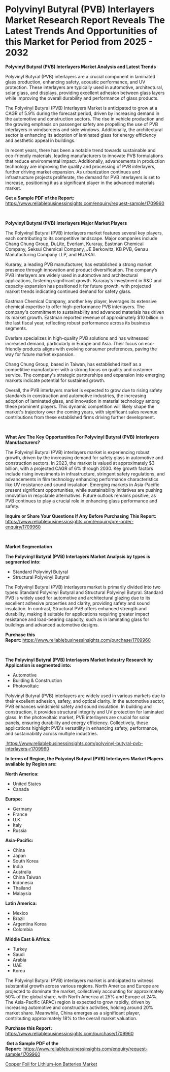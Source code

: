 <p><h1>Polyvinyl Butyral (PVB) Interlayers Market Research Report Reveals The Latest Trends And Opportunities of this Market for Period from 2025 - 2032</h1></p><p><strong>Polyvinyl Butyral (PVB) Interlayers Market Analysis and Latest Trends</strong></p>
<p><p>Polyvinyl Butyral (PVB) interlayers are a crucial component in laminated glass production, enhancing safety, acoustic performance, and UV protection. These interlayers are typically used in automotive, architectural, solar glass, and displays, providing excellent adhesion between glass layers while improving the overall durability and performance of glass products.</p><p>The Polyvinyl Butyral (PVB) Interlayers Market is anticipated to grow at a CAGR of 5.9% during the forecast period, driven by increasing demand in the automotive and construction sectors. The rise in vehicle production and the growing emphasis on passenger safety are propelling the use of PVB interlayers in windscreens and side windows. Additionally, the architectural sector is enhancing its adoption of laminated glass for energy efficiency and aesthetic appeal in buildings.</p><p>In recent years, there has been a notable trend towards sustainable and eco-friendly materials, leading manufacturers to innovate PVB formulations that reduce environmental impact. Additionally, advancements in production technology are improving the quality and processing of PVB interlayers, further driving market expansion. As urbanization continues and infrastructure projects proliferate, the demand for PVB interlayers is set to increase, positioning it as a significant player in the advanced materials market.</p></p>
<p><strong>Get a Sample PDF of the Report:&nbsp;</strong> <a href="https://www.reliablebusinessinsights.com/enquiry/request-sample/1709960?utm_campaign=1117&utm_medium=2&utm_source=Github&utm_content=ia&utm_term=10012025&utm_id=polyvinyl-butyral-pvb-interlayers">https://www.reliablebusinessinsights.com/enquiry/request-sample/1709960</a></p>
<p>&nbsp;</p>
<p><strong>Polyvinyl Butyral (PVB) Interlayers Major Market Players</strong></p>
<p><p>The Polyvinyl Butyral (PVB) interlayers market features several key players, each contributing to its competitive landscape. Major companies include Chang Chung Group, DuLite, Everlam, Kuraray, Eastman Chemical Company, Seksui Chemical Company, JE Berkowitz, KB PVB, Genau Manufacturing Company LLP, and HUAKAI.</p><p>Kuraray, a leading PVB manufacturer, has established a strong market presence through innovation and product diversification. The company’s PVB interlayers are widely used in automotive and architectural applications, fostering significant growth. Kuraray's investment in R&D and capacity expansion has positioned it for future growth, with projected market trends indicating continued demand for safety glass.</p><p>Eastman Chemical Company, another key player, leverages its extensive chemical expertise to offer high-performance PVB interlayers. The company's commitment to sustainability and advanced materials has driven its market growth. Eastman reported revenue of approximately $10 billion in the last fiscal year, reflecting robust performance across its business segments.</p><p>Everlam specializes in high-quality PVB solutions and has witnessed increased demand, particularly in Europe and Asia. Their focus on eco-friendly products aligns with evolving consumer preferences, paving the way for future market expansion.</p><p>Chang Chung Group, based in Taiwan, has established itself as a competitive manufacturer with a strong focus on quality and customer service. The company's strategic partnerships and expansion into emerging markets indicate potential for sustained growth.</p><p>Overall, the PVB interlayers market is expected to grow due to rising safety standards in construction and automotive industries, the increasing adoption of laminated glass, and innovation in material technology among these prominent players. This dynamic competition will likely shape the market's trajectory over the coming years, with significant sales revenue contributions from these established firms driving further development.</p></p>
<p>&nbsp;</p>
<p><strong>What Are The Key Opportunities For Polyvinyl Butyral (PVB) Interlayers Manufacturers?</strong></p>
<p><p>The Polyvinyl Butyral (PVB) interlayers market is experiencing robust growth, driven by the increasing demand for safety glass in automotive and construction sectors. In 2023, the market is valued at approximately $3 billion, with a projected CAGR of 6% through 2030. Key growth factors include rising investments in infrastructure, stringent safety regulations, and advancements in film technology enhancing performance characteristics like UV resistance and sound insulation. Emerging markets in Asia-Pacific present significant opportunities, while sustainability initiatives are pushing innovation in recyclable alternatives. Future outlook remains positive, as PVB continues to play a crucial role in enhancing glass performance and safety.</p></p>
<p><strong>Inquire or Share Your Questions If Any Before Purchasing This Report:</strong> <a href="https://www.reliablebusinessinsights.com/enquiry/pre-order-enquiry/1709960?utm_campaign=1117&utm_medium=2&utm_source=Github&utm_content=ia&utm_term=10012025&utm_id=polyvinyl-butyral-pvb-interlayers">https://www.reliablebusinessinsights.com/enquiry/pre-order-enquiry/1709960</a></p>
<p>&nbsp;</p>
<p><strong>Market Segmentation</strong></p>
<p><strong>The Polyvinyl Butyral (PVB) Interlayers Market Analysis by types is segmented into:</strong></p>
<p><ul><li>Standard Polyvinyl Butyral</li><li>Structural Polyvinyl Butyral</li></ul></p>
<p><p>The Polyvinyl Butyral (PVB) interlayers market is primarily divided into two types: Standard Polyvinyl Butyral and Structural Polyvinyl Butyral. Standard PVB is widely used for automotive and architectural glazing due to its excellent adhesive properties and clarity, providing safety and sound insulation. In contrast, Structural PVB offers enhanced strength and durability, making it suitable for applications requiring greater impact resistance and load-bearing capacity, such as in laminating glass for buildings and advanced automotive designs.</p></p>
<p><strong>Purchase this Report:&nbsp;</strong><a href="https://www.reliablebusinessinsights.com/purchase/1709960?utm_campaign=1117&utm_medium=2&utm_source=Github&utm_content=ia&utm_term=10012025&utm_id=polyvinyl-butyral-pvb-interlayers">https://www.reliablebusinessinsights.com/purchase/1709960</a></p>
<p>&nbsp;</p>
<p><strong>The Polyvinyl Butyral (PVB) Interlayers Market Industry Research by Application is segmented into:</strong></p>
<p><ul><li>Automotive</li><li>Building & Construction</li><li>Photovoltaic</li></ul></p>
<p><p>Polyvinyl Butyral (PVB) interlayers are widely used in various markets due to their excellent adhesion, safety, and optical clarity. In the automotive sector, PVB enhances windshield safety and sound insulation. In building and construction, it provides structural integrity and UV protection for laminated glass. In the photovoltaic market, PVB interlayers are crucial for solar panels, ensuring durability and energy efficiency. Collectively, these applications highlight PVB's versatility in enhancing safety, performance, and sustainability across multiple industries.</p></p>
<p><a href="https://www.reliablebusinessinsights.com/polyvinyl-butyral-pvb-interlayers-r1709960?utm_campaign=1117&utm_medium=2&utm_source=Github&utm_content=ia&utm_term=10012025&utm_id=polyvinyl-butyral-pvb-interlayers">&nbsp;https://www.reliablebusinessinsights.com/polyvinyl-butyral-pvb-interlayers-r1709960</a></p>
<p><strong>In terms of Region, the Polyvinyl Butyral (PVB) Interlayers Market Players available by Region are:</strong></p>
<p>
    <p> <strong> North America: </strong>
        <ul>
            <li>United States</li>
            <li>Canada</li>
        </ul>
        </p> 
    <p> <strong> Europe: </strong>
        <ul>
            <li>Germany</li>
            <li>France</li>
            <li>U.K.</li>
            <li>Italy</li>
            <li>Russia</li>
        </ul>
        </p> 
    <p> <strong> Asia-Pacific: </strong>
        <ul>
            <li>China</li>
            <li>Japan</li>
            <li>South Korea</li>
            <li>India</li>
            <li>Australia</li>
            <li>China Taiwan</li>
            <li>Indonesia</li>
            <li>Thailand</li>
            <li>Malaysia</li>
        </ul>
        </p> 
    <p> <strong> Latin America: </strong>
        <ul>
            <li>Mexico</li>
            <li>Brazil</li>
            <li>Argentina Korea</li>
            <li>Colombia</li>
        </ul>
        </p> 
    <p> <strong> Middle East & Africa: </strong>
        <ul>
            <li>Turkey</li>
            <li>Saudi</li>
            <li>Arabia</li>
            <li>UAE</li>
            <li>Korea</li>
        </ul>
    </p>
    </p>
<p><p>The Polyvinyl Butyral (PVB) interlayers market is anticipated to witness substantial growth across various regions. North America and Europe are projected to dominate the market, collectively accounting for approximately 50% of the global share, with North America at 25% and Europe at 24%. The Asia-Pacific (APAC) region is expected to grow rapidly, driven by increasing automotive and construction activities, holding around 20% market share. Meanwhile, China emerges as a significant player, contributing approximately 18% to the overall market valuation.</p></p>
<p><strong>Purchase this Report: </strong><a href="https://www.reliablebusinessinsights.com/purchase/1709960?utm_campaign=1117&utm_medium=2&utm_source=Github&utm_content=ia&utm_term=10012025&utm_id=polyvinyl-butyral-pvb-interlayers">https://www.reliablebusinessinsights.com/purchase/1709960</a></p>
<p>&nbsp;<strong>Get a Sample PDF of the Report:&nbsp;&nbsp;</strong><a href="https://www.reliablebusinessinsights.com/enquiry/request-sample/1709960?utm_campaign=1117&utm_medium=2&utm_source=Github&utm_content=ia&utm_term=10012025&utm_id=polyvinyl-butyral-pvb-interlayers">https://www.reliablebusinessinsights.com/enquiry/request-sample/1709960</a></p>
<p><strong></strong></p>
<p><p><a href="https://github.com/locarol73/Market-Research-Report-List-1/blob/main/copper-foil-for-lithium-ion-batteries-market.md?utm_campaign=1117&utm_medium=2&utm_source=Github&utm_content=ia&utm_term=10012025&utm_id=polyvinyl-butyral-pvb-interlayers">Copper Foil for Lithium-ion Batteries Market</a></p></p>